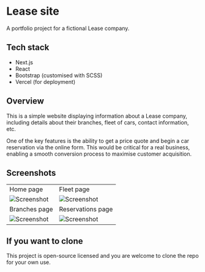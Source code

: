 # Lease site

A portfolio project for a fictional Lease company. 

## Tech stack

- Next.js
- React
- Bootstrap (customised with SCSS)
- Vercel (for deployment)


## Overview

This is a simple website displaying information about a Lease company, including details about their branches, fleet of cars, contact information, etc.

One of the key features is the ability to get a price quote and begin a car reservation via the online form. This would be critical for a real business, enabling a smooth conversion process to maximise customer acquisition.


## Screenshots

|  |  |
|---|---|
|  Home page  | Fleet page |
|![Screenshot](https://github.com/ben-oldham1/lease/blob/main/screenshots/home.png)  |  ![Screenshot](https://github.com/ben-oldham1/lease/blob/main/screenshots/fleet.png) |
| Branches page |  Reservations page |
|![Screenshot](https://github.com/ben-oldham1/lease/blob/main/screenshots/branches.png)  |  ![Screenshot](https://github.com/ben-oldham1/lease/blob/main/screenshots/reserve.png) |


## If you want to clone

This project is open-source licensed and you are welcome to clone the repo for your own use. 
